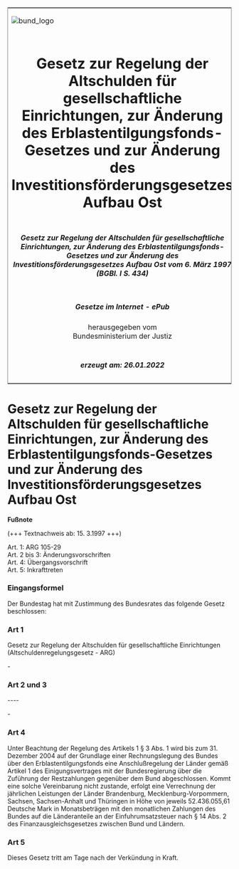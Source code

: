 <span id="DECKBLATT.html"></span>

<table border="0" frame="border" width="100%">

<tr valign="top">

<td align="left">

![bund\_logo](BfJ_2021_Web_de_de.gif)

</td>

<td align="right">

 

</td>

</tr>

<tr align="center" valign="middle">

<td colspan="2">

# Gesetz zur Regelung der Altschulden für gesellschaftliche Einrichtungen, zur Änderung des Erblastentilgungsfonds-Gesetzes und zur Änderung des Investitionsförderungsgesetzes Aufbau Ost

</td>

</tr>

<tr align="center" valign="middle">

<td colspan="2">

##### Gesetz zur Regelung der Altschulden für gesellschaftliche Einrichtungen, zur Änderung des Erblastentilgungsfonds-Gesetzes und zur Änderung des Investitionsförderungsgesetzes Aufbau Ost vom 6. März 1997 (BGBl. I S. 434)

</td>

</tr>

<tr align="center" valign="middle">

<td colspan="2">

  
  

##### Gesetze im Internet - ePub  
  
herausgegeben vom  
Bundesministerium der Justiz

</td>

</tr>

<tr align="center" valign="bottom">

<td colspan="2">

  
  

##### erzeugt am: 26.01.2022

</td>

</tr>

</table>

<span id="BJNR043400997.html"></span>

# Gesetz zur Regelung der Altschulden für gesellschaftliche Einrichtungen, zur Änderung des Erblastentilgungsfonds-Gesetzes und zur Änderung des Investitionsförderungsgesetzes Aufbau Ost

<div>

  
**Fußnote**

<div class="jnhtml">

<div>

<div class="jurAbsatz">

(+++ Textnachweis ab: 15. 3.1997 +++)

</div>

<div class="jurAbsatz">

  
Art. 1: ARG 105-29  
Art. 2 bis 3: Änderungsvorschriften  
Art. 4: Übergangsvorschrift  
Art. 5: Inkrafttreten

</div>

</div>

</div>

</div>

<span id="BJNR043400997BJNE000100305.html"></span>

### Eingangsformel  

<div>

<div class="jnhtml">

<div>

<div class="jurAbsatz">

Der Bundestag hat mit Zustimmung des Bundesrates das folgende Gesetz
beschlossen:

</div>

</div>

</div>

</div>

<span id="BJNR043400997BJNE000200305.html"></span>

### Art 1  
Gesetz zur Regelung der Altschulden für gesellschaftliche Einrichtungen (Altschuldenregelungsgesetz - ARG)

<div>

<div class="jnhtml">

<div>

<div class="jurAbsatz">

\-

</div>

</div>

</div>

</div>

<span id="BJNR043400997BJNE000300305.html"></span>

### Art 2 und 3  
\----

<div>

<div class="jnhtml">

<div>

<div class="jurAbsatz">

\-

</div>

</div>

</div>

</div>

<span id="BJNR043400997BJNE000400305.html"></span>

### Art 4  

<div>

<div class="jnhtml">

<div>

<div class="jurAbsatz">

Unter Beachtung der Regelung des Artikels 1 § 3 Abs. 1 wird bis zum 31.
Dezember 2004 auf der Grundlage einer Rechnungslegung des Bundes über
den Erblastentilgungsfonds eine Anschlußregelung der Länder gemäß
Artikel 1 des Einigungsvertrages mit der Bundesregierung über die
Zuführung der Restzahlungen gegenüber dem Bund abgeschlossen. Kommt
eine solche Vereinbarung nicht zustande, erfolgt eine Verrechnung der
jährlichen Leistungen der Länder Brandenburg, Mecklenburg-Vorpommern,
Sachsen, Sachsen-Anhalt und Thüringen in Höhe von jeweils 52.436.055,61
Deutsche Mark in Monatsbeträgen mit den monatlichen Zahlungen des Bundes
auf die Länderanteile an der Einfuhrumsatzsteuer nach § 14 Abs. 2 des
Finanzausgleichsgesetzes zwischen Bund und Ländern.

</div>

</div>

</div>

</div>

<span id="BJNR043400997BJNE000500305.html"></span>

### Art 5  

<div>

<div class="jnhtml">

<div>

<div class="jurAbsatz">

Dieses Gesetz tritt am Tage nach der Verkündung in Kraft.

</div>

</div>

</div>

</div>
